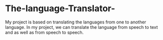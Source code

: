 # The-language-Translator-
My project is based on translating the languages from one to another language.
In my project, we can translate the language from speech to text and as well as from speech to speech.

